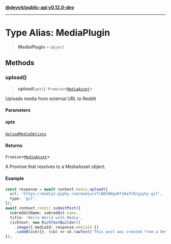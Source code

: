 [**@devvit/public-api v0.12.0-dev**](../README.md)

---

# Type Alias: MediaPlugin

> **MediaPlugin** = `object`

## Methods

<a id="upload"></a>

### upload()

> **upload**(`opts`): `Promise`\<[`MediaAsset`](MediaAsset.md)\>

Uploads media from external URL to Reddit

#### Parameters

##### opts

[`UploadMediaOptions`](UploadMediaOptions.md)

#### Returns

`Promise`\<[`MediaAsset`](MediaAsset.md)\>

A Promise that resolves to a MediaAsset object.

#### Example

```ts
const response = await context.media.upload({
  url: 'https://media2.giphy.com/media/xTiN0CNHgoRf1Ha7CM/giphy.gif',
  type: 'gif',
});
await context.reddit.submitPost({
  subredditName: subreddit.name,
  title: 'Hello World with Media',
  richtext: new RichTextBuilder()
    .image({ mediaId: response.mediaId })
    .codeBlock({}, (cb) => cb.rawText('This post was created from a Devvit App')),
});
```
